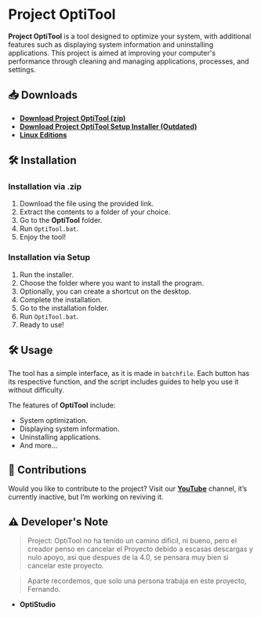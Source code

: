 # **Project OptiTool**

**Project OptiTool** is a tool designed to optimize your system, with additional features such as displaying system information and uninstalling applications. This project is aimed at improving your computer's performance through cleaning and managing applications, processes, and settings.

## 📥 Downloads

- [**Download Project OptiTool (zip)**](https://github.com/OptiStudioXD/OptiTool/releases/)
- [**Download Project OptiTool Setup Installer (Outdated)**](https://github.com/OptiStudioXD/OptiTool/releases/download/3.5/OptiTool_setup_es.exe)
- [**Linux Editions**](https://goo.su/YCrUsg)

## 🛠️ Installation

### Installation via .zip

1. Download the file using the provided link.
2. Extract the contents to a folder of your choice.
3. Go to the **OptiTool** folder.
4. Run `OptiTool.bat`.
5. Enjoy the tool!

### Installation via Setup

1. Run the installer.
2. Choose the folder where you want to install the program.
3. Optionally, you can create a shortcut on the desktop.
4. Complete the installation.
5. Go to the installation folder.
6. Run `OptiTool.bat`.
7. Ready to use!

## 🛠️ Usage

The tool has a simple interface, as it is made in `batchfile`. Each button has its respective function, and the script includes guides to help you use it without difficulty.

The features of **OptiTool** include:
- System optimization.
- Displaying system information.
- Uninstalling applications.
- And more...

## 🤝 Contributions

Would you like to contribute to the project? Visit our [**YouTube**](https://www.youtube.com/channel/UCwPlfaBfRgrAqPe8rZZmQew) channel, it’s currently inactive, but I’m working on reviving it.

## ⚠️ Developer's Note

> Project: OptiTool no ha tenido un camino dificil, ni bueno, pero el creador penso
> en cancelar el Proyecto debido a escasas descargas y nulo apoyo, asi que despues
> de la 4.0, se pensara muy bien si cancelar este proyecto.

> Aparte recordemos, que solo una persona trabaja en este proyecto, Fernando.
- **OptiStudio**
